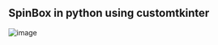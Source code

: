 ## SpinBox in python using customtkinter
![image](https://github.com/FaheemM1020/SpinBox/assets/129817486/dea187ef-34d3-4936-8d1c-f09a0696b5fb)
